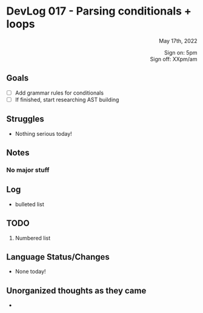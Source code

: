# DevLog 017 - Parsing conditionals + loops
<div align="right">
May 17th, 2022

Sign on: 5pm\
Sign off: XXpm/am
</div>

## Goals
- [ ] Add grammar rules for conditionals
- [ ] If finished, start researching AST building

## Struggles
- Nothing serious today!

## Notes
### No major stuff

## Log
- bulleted list

## TODO
1. Numbered list

## Language Status/Changes
- None today!

## Unorganized thoughts as they came
- 